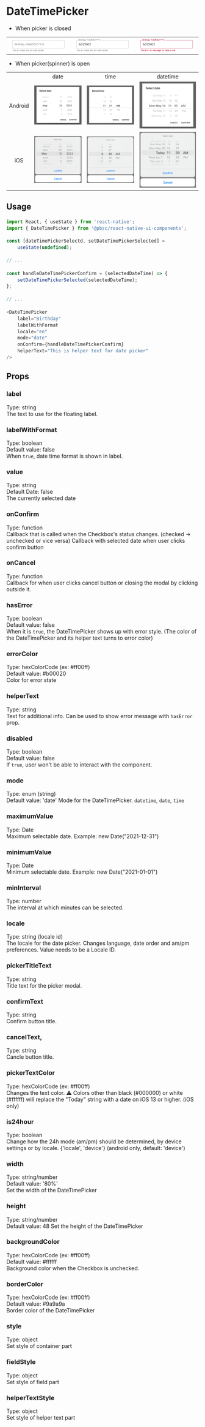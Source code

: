 # DateTimePicker
- When picker is closed
<table >
   <tr>
      <td><img src="./resources/datetimepicker_unselected.png" alt="DateTimePicker unselected" /></td>
      <td><img src="./resources/datetimepicker_selected.png" alt="DateTimePicker selected" /></td></td>
      <td><img src="./resources/datetimepicker_error.png" alt="DateTimePicker with error" /></td>
  </tr>
</table>

- When picker(spinner) is open
<table >
   <tr>
      <td></td>
      <td align="center">date</td>
      <td align="center">time</td>
      <td align="center">datetime</td>
  </tr>
   <tr>
      <td align="center">Android</td>
      <td><img src="./resources/datetimepicker_date_android.png" alt="DateTimePicker date on Android" /></td>
      <td><img src="./resources/datetimepicker_time_android.png" alt="DateTimePicker time on Android" /></td>
      <td><img src="./resources/datetimepicker_datetime_android.png" alt="DateTimePicker datetime on Android" /></td>
  </tr>
  <tr>
      <td align="center">iOS</td>
      <td><img src="./resources/datetimepicker_date_ios.png" alt="DateTimePicker date on iOS" /></td>
      <td><img src="./resources/datetimepicker_time_ios.png" alt="DateTimePicker time on iOS" /></td>
      <td><img src="./resources/datetimepicker_datetime_ios.png" alt="DateTimePicker datetime on iOS" /></td>
  </tr>
</table>

## Usage

```js
import React, { useState } from 'react-native';
import { DateTimePicker } from '@pbsc/react-native-ui-components';

const [dateTimePickerSelectd, setDateTimePickerSelected] =
    useState(undefined);

// ...

const handleDateTimePickerConfirm = (selectedDateTime) => {
    setDateTimePickerSelected(selectedDateTime);
};

// ...

<DateTimePicker
    label="Birthday"
    labelWithFormat
    locale="en"
    mode="date"
    onConfirm={handleDateTimePickerConfirm}
    helperText="This is helper text for date picker"
/>
```

## Props
### label
Type: string <br/>
The text to use for the floating label.

### labelWithFormat
Type: boolean <br/>
Default value: false <br/>
When `true`, date time format is shown in label.

### value
Type: string <br/>
Default Date: false <br/>
The currently selected date

### onConfirm
Type: function <br/>
Callback that is called when the Checkbox's status changes. (checked -> unchecked or vice versa)
Callback with selected date when user clicks confirm button

### onCancel
Type: function <br/>
Callback for when user clicks cancel button or closing the modal by clicking outside it.

### hasError
Type: boolean <br/>
Default value: false <br/>
When it is `true`, the DateTimePicker shows up with error style. (The color of the DateTimePicker and its helper text turns to error color)

### errorColor
Type: hexColorCode (ex: #ff00ff) <br/>
Default value: #b00020 <br/>
Color for error state

### helperText
Type: string <br/>
Text for additional info.  Can be used to show error message with `hasError` prop.

### disabled
Type: boolean <br/>
Default value: false <br/>
If `true`, user won't be able to interact with the component.

### mode
Type: enum (string) <br/>
Default value: 'date'
Mode for the DateTimePicker. `datetime`, `date`, `time`

### maximumValue
Type: Date <br/>
Maximum selectable date.  Example: new Date("2021-12-31")

### minimumValue
Type: Date <br/>
Minimum selectable date.  Example: new Date("2021-01-01")

### minInterval
Type: number <br/>
The interval at which minutes can be selected.

### locale
Type: string (locale id) <br/>
The locale for the date picker. Changes language, date order and am/pm preferences. Value needs to be a Locale ID.

### pickerTitleText
Type: string <br/>
Title text for the picker modal.

### confirmText
Type: string <br/>
Confirm button title.

### cancelText,
Type: string <br/>
Cancle button title.

### pickerTextColor
Type: hexColorCode (ex: #ff00ff) <br/>
Changes the text color. ⚠ Colors other than black (#000000) or white (#ffffff) will replace the "Today" string with a date on iOS 13 or higher. (iOS only)

### is24hour
Type: boolean <br/>
Change how the 24h mode (am/pm) should be determined, by device settings or by locale. {'locale', 'device'} (android only, default: 'device')

### width
Type: string/number <br/>
Default value: '80%' <br/>
Set the width of the DateTimePicker

### height
Type: string/number <br/>
Default value: 48
Set the height of the DateTimePicker

### backgroundColor
Type: hexColorCode (ex: #ff00ff) <br/>
Default value: #ffffff <br/>
Background color when the Checkbox is unchecked.    

### borderColor
Type: hexColorCode (ex: #ff00ff) <br/>
Default value: #9a9a9a <br/>
Border color of the DateTimePicker

### style
Type: object <br/>
Set style of container part

### fieldStyle
Type: object <br/>
Set style of field part

### helperTextStyle
Type: object <br/>
Set style of helper text part
